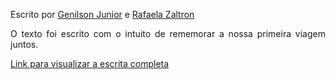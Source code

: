 Escrito por <a href="https://github.com/GenilsonJrs">Genilson Junior</a> e <a href="https://github.com/RZaltron">Rafaela Zaltron</a>

<p align="justify">
O texto foi escrito com o intuito de rememorar a nossa primeira viagem juntos.
</p>

[Link para visualizar a escrita completa](https://drive.google.com/file/d/1txVm4PV9HR9lAz_0hD3xYIcwb-srhwmj/view?usp=drive_link)


